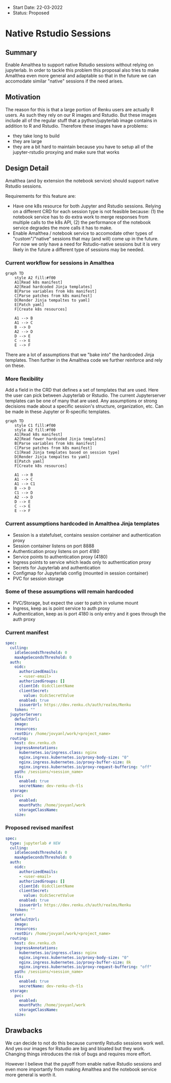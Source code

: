 - Start Date: 22-03-2022
- Status: Proposed

# Native Rstudio Sessions

## Summary

Enable Amalthea to support native Rstudio sessions without relying on jupyterlab.
In order to tackle this problem this proposal also tries to make Amalthea even more
general and adaptable so that in the future we can accomodate similar "native" sessions
if the need arises.

## Motivation

The reason for this is that a large portion of Renku users are actually R users.
As such they rely on our R images and Rstudio. But these images include all of the 
regular stuff that a python/jupyterlab image contains in addition to R and Rstudio.
Therefore these images have a problems:
- they take long to build
- they are large
- they are a bit hard to maintain because you have to setup all of the jupyter-rstudio
proxying and make sure that works

## Design Detail

Amalthea (and by extension the notebook service) should support native Rstudio sessions.

Requirements for this feature are:
- Have one k8s resource for both Jupyter and Rstudio sessions. Relying on a different CRD
for each session type is not feasible because: (1) the notebook service has to do extra 
work to merge responses from multiple calls to the k8s API, (2) the performance of the notebook
service degrades the more calls it has to make.
- Enable Amalthea / notebook service to accomodate other types of "custom"/"native" sessions
that may (and will) come up in the future. For now we only have a need for Rstudio-native sessions
but it is very likely in the future a different type of sessions may be needed.

### Current workflow for sessions in Amalthea

```mermaid
graph TD
    style A2 fill:#f00
    A1[Read k8s manifest]
    A2[Read hardcoded Jinja templates]
    B[Parse variables from k8s manifest]
    C[Parse patches from k8s manifest]
    D[Render Jinja tempaltes to yaml]
    E[Patch yaml] 
    F[Create k8s resources]
    
    A1 --> B
    A1 --> C
    B --> D
    A2 --> D
    D --> E
    C --> E
    E --> F
```

There are a lot of assumptions that we "bake into" the hardcoded Jinja templates.
Then further in the Amalthea code we further reinforce and rely on these.

### More flexibility

Add a field in the CRD that defines a set of templates that are used. Here the user
can pick between Jupyterlab or Rstudio. The current Jupyterserver templates can be one of many that are used. Any assumptions or strong decisions made about a specific session's structure, organization, etc. Can be made in these Jupyter or R-specific templates.

```mermaid
graph TD
    style C1 fill:#f00
    style A2 fill:#f00
    A1[Read k8s manifest]
    A2[Read fewer hardcoded Jinja templates]
    B[Parse variables from k8s manifest]
    C[Parse patches from k8s manifest]
    C1[Read Jinja templates based on session type]
    D[Render Jinja tempaltes to yaml]
    E[Patch yaml] 
    F[Create k8s resources]
    
    A1 --> B
    A1 --> C
    A1 --> C1
    B --> D
    C1 --> D
    A2 --> D
    D --> E
    C --> E
    E --> F
```

### Current assumptions hardcoded in Amalthea Jinja templates
- Session is a statefulset, contains session container and authentication proxy
- Session container listens on port 8888
- Authentication proxy listens on port 4180
- Service points to authentication proxy (4180)
- Ingress points to service which leads only to authentication proxy
- Secrets for Jupyterlab and authentication
- Configmap for Jupyterlab config (mounted in session container)
- PVC for session storage

### Some of these assumptions will remain hardcoded
- PVC/Storage, but expect the user to patch in volume mount
- Ingress, keep as is point service to auth proxy
- Authentication, keep as is port 4180 is only entry and it goes through the auth proxy

### Current manifest

```yaml
spec:
  culling:
    idleSecondsThreshold: 0
    maxAgeSecondsThreshold: 0
  auth:
    oidc:
      authorizedEmails:
      - <user-email>
      authorizedGroups: []
      clientId: OidcClientName
      clientSecret:
        value: OidcSecretValue
      enabled: true
      issuerUrl: https://dev.renku.ch/auth/realms/Renku
    token: ""
  jupyterServer:
    defaultUrl:
    image:
    resources:
    rootDir: /home/jovyanl/work/<project_name>
  routing:
    host: dev.renku.ch
    ingressAnnotations:
      kubernetes.io/ingress.class: nginx
      nginx.ingress.kubernetes.io/proxy-body-size: "0"
      nginx.ingress.kubernetes.io/proxy-buffer-size: 8k
      nginx.ingress.kubernetes.io/proxy-request-buffering: "off"
    path: /sessions/<session_name>
    tls:
      enabled: true
      secretName: dev-renku-ch-tls
  storage:
    pvc:
      enabled:
      mountPath: /home/jovyanl/work
      storageClassName:
    size:
```

### Proposed revised manifest

```yaml
spec:
  type: jupyterlab # NEW
  culling:
    idleSecondsThreshold: 0
    maxAgeSecondsThreshold: 0
  auth:
    oidc:
      authorizedEmails:
      - <user-email>
      authorizedGroups: []
      clientId: OidcClientName
      clientSecret:
        value: OidcSecretValue
      enabled: true
      issuerUrl: https://dev.renku.ch/auth/realms/Renku
    token: ""
  server:
    defaultUrl:
    image:
    resources:
    rootDir: /home/jovyanl/work/<project_name>
  routing:
    host: dev.renku.ch
    ingressAnnotations:
      kubernetes.io/ingress.class: nginx
      nginx.ingress.kubernetes.io/proxy-body-size: "0"
      nginx.ingress.kubernetes.io/proxy-buffer-size: 8k
      nginx.ingress.kubernetes.io/proxy-request-buffering: "off"
    path: /sessions/<session_name>
    tls:
      enabled: true
      secretName: dev-renku-ch-tls
  storage:
    pvc:
      enabled:
      mountPath: /home/jovyanl/work
      storageClassName:
    size:
```

## Drawbacks

We can decide to not do this because currently Rstudio sessions work well. And yes our images
for Rstudio are big and bloated but they work. Changing things introduces the risk of bugs and
requires more effort.

However I believe that the payoff from enable native Rstudio sessions and even more importantly
from making Amalthea and the notebook service more general is worth it.
